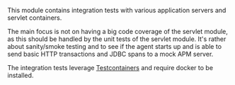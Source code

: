 This module contains integration tests with various application servers and servlet containers.

The main focus is not on having a big code coverage of the servlet module,
as this should be handled by the unit tests of the servlet module.
It's rather about sanity/smoke testing and to see if the agent starts up and is able to send basic HTTP transactions
and JDBC spans to a mock APM server.

The integration tests leverage [Testcontainers](https://www.testcontainers.org/) and require docker to be installed.
